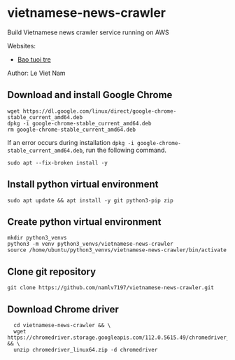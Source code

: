 # vietnamese-news-crawler
Build Vietnamese news crawler service running on AWS

Websites:
- [Bao tuoi tre](https://tuoitre.vn/tin-moi-nhat.htm)

Author: Le Viet Nam

## Download and install Google Chrome
```
wget https://dl.google.com/linux/direct/google-chrome-stable_current_amd64.deb
dpkg -i google-chrome-stable_current_amd64.deb
rm google-chrome-stable_current_amd64.deb
```
If an error occurs during installation ```dpkg -i google-chrome-stable_current_amd64.deb```, run the following command.
```
sudo apt --fix-broken install -y
```
## Install python virtual environment
```
sudo apt update && apt install -y git python3-pip zip
```
## Create python virtual environment
```
mkdir python3_venvs
python3 -m venv python3_venvs/vietnamese-news-crawler
source /home/ubuntu/python3_venvs/vietnamese-news-crawler/bin/activate
```
## Clone git repository
```
git clone https://github.com/namlv7197/vietnamese-news-crawler.git
```

## Download Chrome driver
```
  cd vietnamese-news-crawler && \
  wget https://chromedriver.storage.googleapis.com/112.0.5615.49/chromedriver_linux64.zip && \
  unzip chromedriver_linux64.zip -d chromedriver
```


